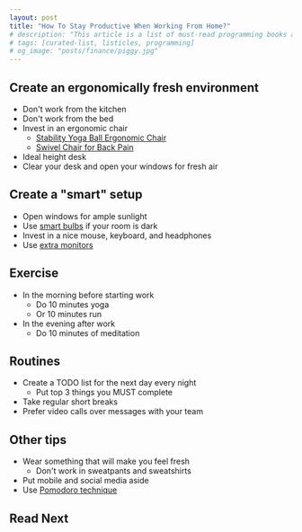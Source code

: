 ```yaml
---
layout: post
title: "How To Stay Productive When Working From Home?"
# description: "This article is a list of must-read programming books and why should you read them. The list contains the most quoted books on programming recommended by top programmers in the industry."
# tags: [curated-list, listicles, programming]
# og_image: "posts/finance/piggy.jpg"
---
```


<!-- {% include image.html path="posts/finance/piggy.jpg" path-detail="posts/finance/piggy.jpg" alt="Make Passive Income" %} -->


## Create an ergonomically fresh environment
- Don't work from the kitchen
- Don't work from the bed
- Invest in an ergonomic chair
  - [Stability Yoga Ball Ergonomic Chair](https://amzn.to/33goawE)
  - [Swivel Chair for Back Pain](https://amzn.to/33djh7r)
- Ideal height desk
- Clear your desk and open your windows for fresh air


## Create a "smart" setup
- Open windows for ample sunlight
- Use [smart bulbs](https://amzn.to/2U6vCGa) if your room is dark
- Invest in a nice mouse, keyboard, and headphones
- Use [extra monitors](https://amzn.to/38QD0L7) 


## Exercise
- In the morning before starting work
  - Do 10 minutes yoga 
  - Or 10 minutes run
- In the evening after work
  - Do 10 minutes of meditation

## Routines
- Create a TODO list for the next day every night 
  - Put top 3 things you MUST complete
- Take regular short breaks
- Prefer video calls over messages with your team


## Other tips
- Wear something that will make you feel fresh
  - Don't work in sweatpants and sweatshirts 
- Put mobile and social media aside
- Use [Pomodoro technique](https://en.wikipedia.org/wiki/Pomodoro_Technique)



## Read Next

<!-- [How to make passive income? More importantly - WHY?](http://ngninja.com/posts/how-to-make-passive-income) -->